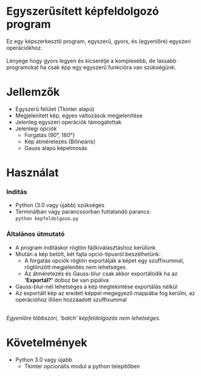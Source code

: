 # Egyszerűsített képfeldolgozó program<br>
Ez egy képszerkesztő program, egyszerű, gyors, és (egyenlőre) egyszeri operációkhoz.<br><br> Lényege hogy gyors legyen és kicserélje a komplexebb, de lassabb programokat ha csak épp egy egyszerű funkcióra van szükségünk.

# Jellemzők
- Egyszerű felület (Tkinter alapú)
- Megjelenített kép, egyes változások megjelenítése
- Jelenleg egyszeri operációk támogatottak
- Jelenlegi opciók
  - Forgatás (90°, 180°)
  - Kép átméretezés (Bilineáris)
  - Gauss alapú képelmosás

# Használat
### Indítás
- Python (3.0 vagy újabb) szükséges
- Terminálban vagy parancssorban futtatandó parancs:
    <br>`python kepfeldolgozo.py`
### Általános útmutató  
- A program indításkor rögtön fájlkiválasztáshoz kerülünk
- Miután a kép betölt, két fajta opció-típusról beszélhetünk:
  - A forgatás opciók rögtön exportálják a képet egy szuffixummal, rögtönzött megjelenítés nem lehetséges
  - Az átméretezés és Gauss-blur csak akkor exportálódik ha az **'Exportál?'** doboz be van pipálva
- Gauss-blur-nél lehetséges a kép megtekintése exportálás nélkül
- Az exportált kép az eredeti képpel megegyező mappába fog kerülni, az operációhoz illően hozzáadott szuffixummal

<br>*Egyenlőre többszöri, 'batch' képfeldolgozás nem lehetséges.*

# Követelmények
- Python 3.0 vagy újabb
  -   Tkinter opcionális modul a python telepítőben
